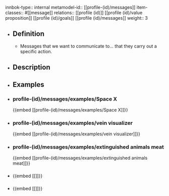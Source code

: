 innbok-type:: internal
metamodel-id:: [[profile-(id)/messages]]
item-classes:: #[[message]]
relations:: [[profile (id)]] [[profile (id)/value proposition]] [[profile (id)/goals]] [[profile (id)/messages]]
weight:: 3

- ## Definition
  - Messages that we want to communicate to... that they carry out a specific action.
- ## Description
- ## Examples
- ### profile-(id)/messages/examples/Space X
  {{embed [[profile-(id)/messages/examples/Space X]]}}
- ### profile-(id)/messages/examples/vein visualizer
  {{embed [[profile-(id)/messages/examples/vein visualizer]]}}
- ### profile-(id)/messages/examples/extinguished animals meat
  {{embed [[profile-(id)/messages/examples/extinguished animals meat]]}}
- ### 
  {{embed [[]]}}
- ### 
  {{embed [[]]}}


